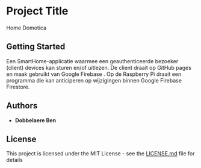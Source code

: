 # Project Title

Home Domotica

## Getting Started

Een SmartHome-applicatie waarmee een geauthenticeerde bezoeker (client) devices kan sturen en/of uitlezen. De client draait op GitHub pages en maak gebruikt van Google Firebase . Op de Raspberry Pi draait een programma die kan anticiperen op wijzigingen binnen Google Firebase Firestore.

## Authors

* **Dobbelaere Ben**

## License

This project is licensed under the MIT License - see the [LICENSE.md](LICENSE.md) file for details
